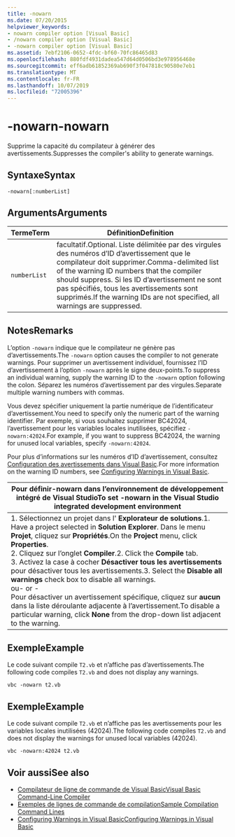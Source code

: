 ```yaml
---
title: -nowarn
ms.date: 07/20/2015
helpviewer_keywords:
- nowarn compiler option [Visual Basic]
- /nowarn compiler option [Visual Basic]
- -nowarn compiler option [Visual Basic]
ms.assetid: 7ebf2106-0652-4fdc-bf60-70fc86465d83
ms.openlocfilehash: 880fdf4931dadea547d64d0506bd3e978956468e
ms.sourcegitcommit: eff6adb61852369ab690f3f047818c90580e7eb1
ms.translationtype: MT
ms.contentlocale: fr-FR
ms.lasthandoff: 10/07/2019
ms.locfileid: "72005396"
---
```

# <a name="-nowarn"></a><span data-ttu-id="9f714-102">-nowarn</span><span class="sxs-lookup"><span data-stu-id="9f714-102">-nowarn</span></span>
<span data-ttu-id="9f714-103">Supprime la capacité du compilateur à générer des avertissements.</span><span class="sxs-lookup"><span data-stu-id="9f714-103">Suppresses the compiler's ability to generate warnings.</span></span>  
  
## <a name="syntax"></a><span data-ttu-id="9f714-104">Syntaxe</span><span class="sxs-lookup"><span data-stu-id="9f714-104">Syntax</span></span>  
  
```console  
-nowarn[:numberList]  
```  
  
## <a name="arguments"></a><span data-ttu-id="9f714-105">Arguments</span><span class="sxs-lookup"><span data-stu-id="9f714-105">Arguments</span></span>  
  
|<span data-ttu-id="9f714-106">Terme</span><span class="sxs-lookup"><span data-stu-id="9f714-106">Term</span></span>|<span data-ttu-id="9f714-107">Définition</span><span class="sxs-lookup"><span data-stu-id="9f714-107">Definition</span></span>|  
|---|---|  
|`numberList`|<span data-ttu-id="9f714-108">facultatif.</span><span class="sxs-lookup"><span data-stu-id="9f714-108">Optional.</span></span> <span data-ttu-id="9f714-109">Liste délimitée par des virgules des numéros d’ID d’avertissement que le compilateur doit supprimer.</span><span class="sxs-lookup"><span data-stu-id="9f714-109">Comma-delimited list of the warning ID numbers that the compiler should suppress.</span></span> <span data-ttu-id="9f714-110">Si les ID d’avertissement ne sont pas spécifiés, tous les avertissements sont supprimés.</span><span class="sxs-lookup"><span data-stu-id="9f714-110">If the warning IDs are not specified, all warnings are suppressed.</span></span>|  
  
## <a name="remarks"></a><span data-ttu-id="9f714-111">Notes</span><span class="sxs-lookup"><span data-stu-id="9f714-111">Remarks</span></span>  
 <span data-ttu-id="9f714-112">L’option `-nowarn` indique que le compilateur ne génère pas d’avertissements.</span><span class="sxs-lookup"><span data-stu-id="9f714-112">The `-nowarn` option causes the compiler to not generate warnings.</span></span> <span data-ttu-id="9f714-113">Pour supprimer un avertissement individuel, fournissez l’ID d’avertissement à l’option `-nowarn` après le signe deux-points.</span><span class="sxs-lookup"><span data-stu-id="9f714-113">To suppress an individual warning, supply the warning ID to the `-nowarn` option following the colon.</span></span> <span data-ttu-id="9f714-114">Séparez les numéros d’avertissement par des virgules.</span><span class="sxs-lookup"><span data-stu-id="9f714-114">Separate multiple warning numbers with commas.</span></span>  
  
 <span data-ttu-id="9f714-115">Vous devez spécifier uniquement la partie numérique de l’identificateur d’avertissement.</span><span class="sxs-lookup"><span data-stu-id="9f714-115">You need to specify only the numeric part of the warning identifier.</span></span> <span data-ttu-id="9f714-116">Par exemple, si vous souhaitez supprimer BC42024, l’avertissement pour les variables locales inutilisées, spécifiez `-nowarn:42024`.</span><span class="sxs-lookup"><span data-stu-id="9f714-116">For example, if you want to suppress BC42024, the warning for unused local variables, specify `-nowarn:42024`.</span></span>  
  
 <span data-ttu-id="9f714-117">Pour plus d’informations sur les numéros d’ID d’avertissement, consultez [Configuration des avertissements dans Visual Basic](/visualstudio/ide/configuring-warnings-in-visual-basic).</span><span class="sxs-lookup"><span data-stu-id="9f714-117">For more information on the warning ID numbers, see [Configuring Warnings in Visual Basic](/visualstudio/ide/configuring-warnings-in-visual-basic).</span></span>  
  
|<span data-ttu-id="9f714-118">Pour définir-nowarn dans l’environnement de développement intégré de Visual Studio</span><span class="sxs-lookup"><span data-stu-id="9f714-118">To set -nowarn in the Visual Studio integrated development environment</span></span>|  
|---|  
|<span data-ttu-id="9f714-119">1.  Sélectionnez un projet dans l' **Explorateur de solutions**.</span><span class="sxs-lookup"><span data-stu-id="9f714-119">1.  Have a project selected in **Solution Explorer**.</span></span> <span data-ttu-id="9f714-120">Dans le menu **Projet**, cliquez sur **Propriétés**.</span><span class="sxs-lookup"><span data-stu-id="9f714-120">On the **Project** menu, click **Properties**.</span></span> <br /><span data-ttu-id="9f714-121">2.  Cliquez sur l’onglet **Compiler**.</span><span class="sxs-lookup"><span data-stu-id="9f714-121">2.  Click the **Compile** tab.</span></span><br /><span data-ttu-id="9f714-122">3.  Activez la case à cocher **Désactiver tous les avertissements** pour désactiver tous les avertissements.</span><span class="sxs-lookup"><span data-stu-id="9f714-122">3.  Select the **Disable all warnings** check box to disable all warnings.</span></span><br />     <span data-ttu-id="9f714-123">ou</span><span class="sxs-lookup"><span data-stu-id="9f714-123">- or -</span></span><br />     <span data-ttu-id="9f714-124">Pour désactiver un avertissement spécifique, cliquez sur **aucun** dans la liste déroulante adjacente à l’avertissement.</span><span class="sxs-lookup"><span data-stu-id="9f714-124">To disable a particular warning, click **None** from the drop-down list adjacent to the warning.</span></span>|  
  
## <a name="example"></a><span data-ttu-id="9f714-125">Exemple</span><span class="sxs-lookup"><span data-stu-id="9f714-125">Example</span></span>  
 <span data-ttu-id="9f714-126">Le code suivant compile `T2.vb` et n’affiche pas d’avertissements.</span><span class="sxs-lookup"><span data-stu-id="9f714-126">The following code compiles `T2.vb` and does not display any warnings.</span></span>  
  
```console
vbc -nowarn t2.vb  
```  
  
## <a name="example"></a><span data-ttu-id="9f714-127">Exemple</span><span class="sxs-lookup"><span data-stu-id="9f714-127">Example</span></span>  
 <span data-ttu-id="9f714-128">Le code suivant compile `T2.vb` et n’affiche pas les avertissements pour les variables locales inutilisées (42024).</span><span class="sxs-lookup"><span data-stu-id="9f714-128">The following code compiles `T2.vb` and does not display the warnings for unused local variables (42024).</span></span>  
  
```console
vbc -nowarn:42024 t2.vb  
```  
  
## <a name="see-also"></a><span data-ttu-id="9f714-129">Voir aussi</span><span class="sxs-lookup"><span data-stu-id="9f714-129">See also</span></span>

- [<span data-ttu-id="9f714-130">Compilateur de ligne de commande de Visual Basic</span><span class="sxs-lookup"><span data-stu-id="9f714-130">Visual Basic Command-Line Compiler</span></span>](../../../visual-basic/reference/command-line-compiler/index.md)
- [<span data-ttu-id="9f714-131">Exemples de lignes de commande de compilation</span><span class="sxs-lookup"><span data-stu-id="9f714-131">Sample Compilation Command Lines</span></span>](../../../visual-basic/reference/command-line-compiler/sample-compilation-command-lines.md)
- [<span data-ttu-id="9f714-132">Configuring Warnings in Visual Basic</span><span class="sxs-lookup"><span data-stu-id="9f714-132">Configuring Warnings in Visual Basic</span></span>](/visualstudio/ide/configuring-warnings-in-visual-basic)
